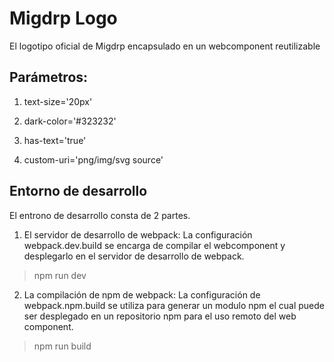 # Migdrp Logo

El logotipo oficial de Migdrp encapsulado en un webcomponent reutilizable


## Parámetros:

1. text-size='20px'

2. dark-color='#323232'

3. has-text='true'

4. custom-uri='png/img/svg source'


## Entorno de desarrollo

El entrono de desarrollo consta de 2 partes.

1. El servidor de desarrollo de webpack: La configuración webpack.dev.build se encarga de compilar el webcomponent y desplegarlo en el servidor de desarrollo de webpack.

> npm run dev

2. La compilación de npm de webpack: La configuración de webpack.npm.build se utiliza para generar un modulo npm el cual puede ser desplegado en un repositorio npm para el uso remoto del web component.

> npm run build